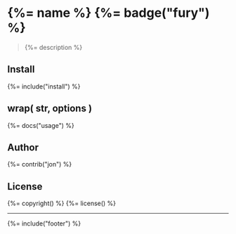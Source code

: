 # {%= name %} {%= badge("fury") %}

> {%= description %}

## Install
{%= include("install") %}

## wrap( str, options )
{%= docs("usage") %}

## Author
{%= contrib("jon") %}

## License
{%= copyright() %}
{%= license() %}

***

{%= include("footer") %}